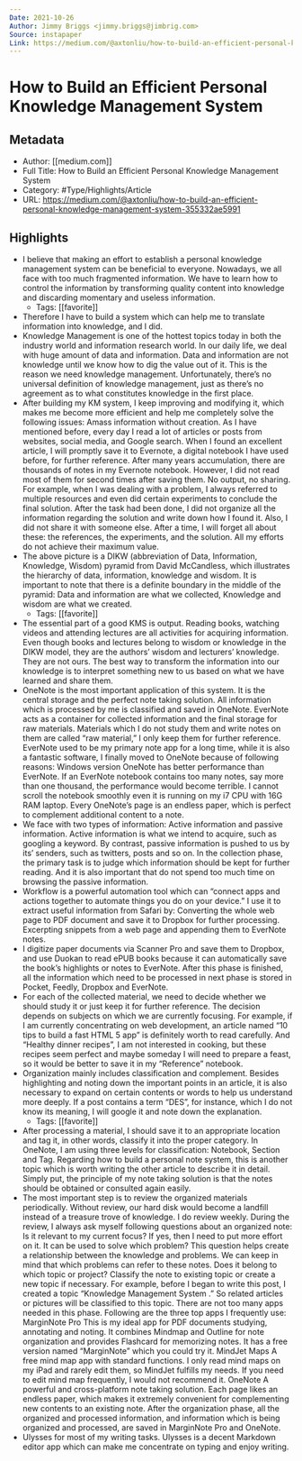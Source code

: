 ```yaml
---
Date: 2021-10-26
Author: Jimmy Briggs <jimmy.briggs@jimbrig.com>
Source: instapaper
Link: https://medium.com/@axtonliu/how-to-build-an-efficient-personal-knowledge-management-system-355332ae5991
---
```

# How to Build an Efficient Personal Knowledge Management System

## Metadata
- Author: [[medium.com]]
- Full Title: How to Build an Efficient Personal Knowledge Management System
- Category: #Type/Highlights/Article
- URL: https://medium.com/@axtonliu/how-to-build-an-efficient-personal-knowledge-management-system-355332ae5991

## Highlights
- I believe that making an effort to establish a personal knowledge management system can be beneficial to everyone. Nowadays, we all face with too much fragmented information. We have to learn how to control the information by transforming quality content into knowledge and discarding momentary and useless information.
    - Tags: [[favorite]] 
- Therefore I have to build a system which can help me to translate information into knowledge, and I did.
- Knowledge Management is one of the hottest topics today in both the industry world and information research world. In our daily life, we deal with huge amount of data and information. Data and information are not knowledge until we know how to dig the value out of it. This is the reason we need knowledge management. Unfortunately, there’s no universal definition of knowledge management, just as there’s no agreement as to what constitutes knowledge in the first place.
- After building my KM system, I keep improving and modifying it, which makes me become more efficient and help me completely solve the following issues:
  Amass information without creation.
  As I have mentioned before, every day I read a lot of articles or posts from websites, social media, and Google search. When I found an excellent article, I will promptly save it to Evernote, a digital notebook I have used before, for further reference. After many years accumulation, there are thousands of notes in my Evernote notebook. However, I did not read most of them for second times after saving them.
  No output, no sharing.
  For example, when I was dealing with a problem, I always referred to multiple resources and even did certain experiments to conclude the final solution. After the task had been done, I did not organize all the information regarding the solution and write down how I found it. Also, I did not share it with someone else. After a time, I will forget all about these: the references, the experiments, and the solution. All my efforts do not achieve their maximum value.
- The above picture is a DIKW (abbreviation of Data, Information, Knowledge, Wisdom) pyramid from David McCandless, which illustrates the hierarchy of data, information, knowledge and wisdom. It is important to note that there is a definite boundary in the middle of the pyramid: Data and information are what we collected, Knowledge and wisdom are what we created.
    - Tags: [[favorite]] 
- The essential part of a good KMS is output. Reading books, watching videos and attending lectures are all activities for acquiring information. Even though books and lectures belong to wisdom or knowledge in the DIKW model, they are the authors’ wisdom and lecturers’ knowledge. They are not ours. The best way to transform the information into our knowledge is to interpret something new to us based on what we have learned and share them.
- OneNote is the most important application of this system. It is the central storage and the perfect note taking solution. All information which is processed by me is classified and saved in OneNote. EverNote acts as a container for collected information and the final storage for raw materials. Materials which I do not study them and write notes on them are called “raw material,” I only keep them for further reference. EverNote used to be my primary note app for a long time, while it is also a fantastic software, I finally moved to OneNote because of following reasons:
  Windows version OneNote has better performance than EverNote. If an EverNote notebook contains too many notes, say more than one thousand, the performance would become terrible. I cannot scroll the notebook smoothly even it is running on my i7 CPU with 16G RAM laptop.
  Every OneNote’s page is an endless paper, which is perfect to complement additional content to a note.
- We face with two types of information: Active information and passive information. Active information is what we intend to acquire, such as googling a keyword. By contrast, passive information is pushed to us by its’ senders, such as twitters, posts and so on.
  In the collection phase, the primary task is to judge which information should be kept for further reading. And it is also important that do not spend too much time on browsing the passive information.
- Workflow is a powerful automation tool which can “connect apps and actions together to automate things you do on your device.” I use it to extract useful information from Safari by:
  Converting the whole web page to PDF document and save it to Dropbox for further processing.
  Excerpting snippets from a web page and appending them to EverNote notes.
- I digitize paper documents via Scanner Pro and save them to Dropbox, and use Duokan to read ePUB books because it can automatically save the book’s highlights or notes to EverNote.
  After this phase is finished, all the information which need to be processed in next phase is stored in Pocket, Feedly, Dropbox and EverNote.
- For each of the collected material, we need to decide whether we should study it or just keep it for further reference. The decision depends on subjects on which we are currently focusing. For example, if I am currently concentrating on web development, an article named “10 tips to build a fast HTML 5 app” is definitely worth to read carefully. And “Healthy dinner recipes”, I am not interested in cooking, but these recipes seem perfect and maybe someday I will need to prepare a feast, so it would be better to save it in my “Reference” notebook.
- Organization mainly includes classification and complement. Besides highlighting and noting down the important points in an article, it is also necessary to expand on certain contents or words to help us understand more deeply. If a post contains a term “DES”, for instance, which I do not know its meaning, I will google it and note down the explanation.
    - Tags: [[favorite]] 
- After processing a material, I should save it to an appropriate location and tag it, in other words, classify it into the proper category. In OneNote, I am using three levels for classification: Notebook, Section and Tag. Regarding how to build a personal note system, this is another topic which is worth writing the other article to describe it in detail. Simply put, the principle of my note taking solution is that the notes should be obtained or consulted again easily.
- The most important step is to review the organized materials periodically. Without review, our hard disk would become a landfill instead of a treasure trove of knowledge. I do review weekly. During the review, I always ask myself following questions about an organized note:
  Is it relevant to my current focus?
  If yes, then I need to put more effort on it.
  It can be used to solve which problem?
  This question helps create a relationship between the knowledge and problems. We can keep in mind that which problems can refer to these notes.
  Does it belong to which topic or project?
  Classify the note to existing topic or create a new topic if necessary. For example, before I began to write this post, I created a topic “Knowledge Management System .” So related articles or pictures will be classified to this topic.
  There are not too many apps needed in this phase. Following are the three top apps I frequently use:
  MarginNote Pro
  This is my ideal app for PDF documents studying, annotating and noting. It combines Mindmap and Outline for note organization and provides Flashcard for memorizing notes. It has a free version named “MarginNote” which you could try it.
  MindJet Maps
  A free mind map app with standard functions. I only read mind maps on my iPad and rarely edit them, so MindJet fulfills my needs. If you need to edit mind map frequently, I would not recommend it.
  OneNote
  A powerful and cross-platform note taking solution. Each page likes an endless paper, which makes it extremely convenient for complementing new contents to an existing note.
  After the organization phase, all the organized and processed information, and information which is being organized and processed, are saved in MarginNote Pro and OneNote.
- Ulysses for most of my writing tasks. Ulysses is a decent Markdown editor app which can make me concentrate on typing and enjoy writing.
